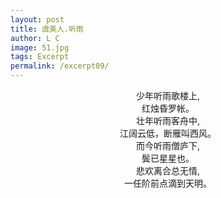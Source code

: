 ```yaml
---
layout: post
title: 虞美人.听雨
author: L C
image: 51.jpg
tags: Excerpt
permalink: /excerpt09/
---
```

<iframe src="/vedio/鸿雁纯音乐.mp3" autostart="true" loop="true" style="display:none"></iframe>

<div align="center" font-size="35px">
少年听雨歌楼上,<br> 
红烛昏罗帐。<br> 
壮年听雨客舟中,<br> 
江阔云低，断雁叫西风。<br>
而今听雨僧庐下,<br> 
鬓已星星也。<br> 
悲欢离合总无情,<br> 
一任阶前点滴到天明。<br>
</div><br>    
